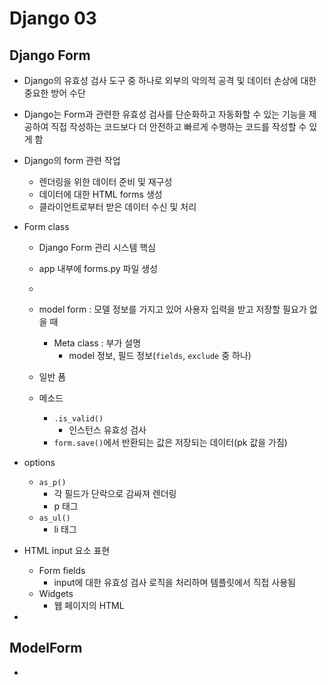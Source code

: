 # Django 03

## Django Form

-  Django의 유효성 검사 도구 중 하나로 외부의 악의적 공격 및 데이터 손상에 대한 중요한 방어 수단

- Django는 Form과 관련한 유효성 검사를 단순화하고 자동화할 수 있는 기능을 제공하여 직접 작성하는 코드보다 더 안전하고 빠르게 수행하는 코드를 작성할 수 있게 함

- Django의 form 관련 작업

  - 렌더링을 위한 데이터 준비 및 재구성
  - 데이터에 대한 HTML forms 생성
  - 클라이언트로부터 받은 데이터 수신 및 처리

- Form class

  - Django Form 관리 시스템 핵심
  - app 내부에 forms.py 파일 생성
  - 
  - model form : 모델 정보를 가지고 있어 사용자 입력을 받고 저장할 필요가 없을 때
    - Meta class : 부가 설명
      - model 정보, 필드 정보(`fields`, `exclude` 중 하나)

  - 일반 폼
  - 메소드
    - `.is_valid()`
      - 인스턴스 유효성 검사
    - `form.save()`에서 반환되는 값은 저장되는 데이터(pk 값을 가짐)

- options
  - `as_p()`
    - 각 필드가 단락으로 감싸져 렌더링
    - p 태그
  - `as_ul()`
    - li 태그

- HTML input 요소 표현
  - Form fields
    - input에 대한 유효성 검사 로직을 처리하며 템플릿에서 직접 사용됨
  - Widgets
    - 웹 페이지의 HTML

- 



## ModelForm

- 
